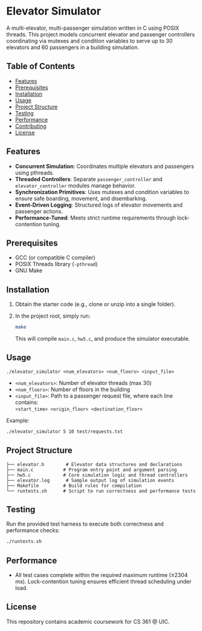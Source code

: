 # Elevator Simulator

A multi-elevator, multi-passenger simulation written in C using POSIX threads. This project models concurrent elevator and passenger controllers coordinating via mutexes and condition variables to serve up to 30 elevators and 60 passengers in a building simulation.

## Table of Contents

* [Features](#features)
* [Prerequisites](#prerequisites)
* [Installation](#installation)
* [Usage](#usage)
* [Project Structure](#project-structure)
* [Testing](#testing)
* [Performance](#performance)
* [Contributing](#contributing)
* [License](#license)

## Features

* **Concurrent Simulation**: Coordinates multiple elevators and passengers using pthreads.
* **Threaded Controllers**: Separate `passenger_controller` and `elevator_controller` modules manage behavior.
* **Synchronization Primitives**: Uses mutexes and condition variables to ensure safe boarding, movement, and disembarking.
* **Event-Driven Logging**: Structured logs of elevator movements and passenger actions.
* **Performance-Tuned**: Meets strict runtime requirements through lock-contention tuning.

## Prerequisites

* GCC (or compatible C compiler)
* POSIX Threads library (`-pthread`)
* GNU Make

## Installation

1. Obtain the starter code (e.g., clone or unzip into a single folder).

2. In the project root, simply run:

   ```bash
   make
   ```

   This will compile `main.c`, `hw5.c`, and produce the simulator executable.

## Usage

```
./elevator_simulator <num_elevators> <num_floors> <input_file>
```

* `<num_elevators>`: Number of elevator threads (max 30)
* `<num_floors>`: Number of floors in the building
* `<input_file>`: Path to a passenger request file, where each line contains:<br>
  `<start_time> <origin_floor> <destination_floor>`

Example:

```bash
./elevator_simulator 5 10 test/requests.txt
```

## Project Structure

```
├── elevator.h        # Elevator data structures and declarations
├── main.c           # Program entry point and argument parsing
├── hw5.c            # Core simulation logic and thread controllers
├── elevator.log      # Sample output log of simulation events
├── Makefile         # Build rules for compilation
└── runtests.sh      # Script to run correctness and performance tests
```

## Testing

Run the provided test harness to execute both correctness and performance checks:

```bash
./runtests.sh
```

## Performance

* All test cases complete within the required maximum runtime (≤2304 ms). Lock-contention tuning ensures efficient thread scheduling under load.

## License

This repository contains academic coursework for CS 361 @ UIC.
